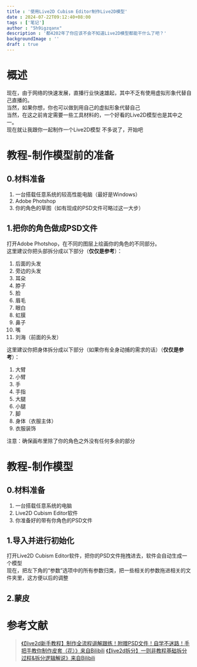 ```yaml
---
title : '使用Live2D Cubism Editor制作Live2D模型'
date : 2024-07-22T09:12:40+08:00
tags : ['笔记']
author : "5h9igzqanx"
description : '都4202年了你应该不会不知道Live2D模型都能干什么了吧？'
backgroundImage : ''
draft : true
---
```


# 概述

现在，由于网络的快速发展，直播行业快速雄起，其中不乏有使用虚拟形象代替自己直播的。  
当然，如果你想，你也可以做到用自己的虚拟形象代替自己  
当然，在这之前肯定需要一些工具材料的，一个好看的Live2D模型也是其中之一。  
现在就让我跟你一起制作一个Live2D模型
不多说了，开始吧  

# 教程-制作模型前的准备

## 0.材料准备

1. 一台搭载任意系统的较高性能电脑（最好是Windows）
2. Adobe Photshop
3. 你的角色的草图（如有现成的PSD文件可略过这一大步）

## 1.把你的角色做成PSD文件

打开Adobe Photshop，在不同的图层上绘画你的角色的不同部分。  
这里建议你把头部拆分成以下部分（**仅仅是参考**）：  

1. 后面的头发  
2. 旁边的头发  
3. 耳朵  
4. 脖子  
5. 脸  
6. 眉毛  
7. 眼白  
8. 虹膜  
9. 鼻子  
10. 嘴  
11. 刘海（前面的头发）  

这里建议你把身体拆分成以下部分（如果你有全身动捕的需求的话）（**仅仅是参考**）：  

1. 大臂  
2. 小臂  
3. 手  
4. 手指  
5. 大腿  
6. 小腿  
7. 脚  
8. 身体（衣服主体）  
9. 衣服装饰  

注意：确保画布里除了你的角色之外没有任何多余的部分

# 教程-制作模型

## 0.材料准备

1. 一台搭载任意系统的电脑
2. Live2D Cubism Editor软件
3. 你准备好的带有你角色的PSD文件

## 1.导入并进行初始化

打开Live2D Cubism Editor软件，把你的PSD文件拖拽进去，软件会自动生成一个模型  
现在，把左下角的“参数”选项中的所有参数归类，把一些相关的参数拖进相关的文件夹里，这方便以后的调整

## 2.蒙皮

# 参考文献

> [《【live2d新手教程】制作全流程讲解跟练！附赠PSD文件！自学不迷路！手把手教你制作皮套（花）》来自Bilibili](https://www.bilibili.com/video/BV1xz421S7Kj/)
> [《【live2d拆分】一则非教程基础拆分过程&拆分逻辑解说》来自Bilibili](https://www.bilibili.com/video/BV1EM4m1m7cF)